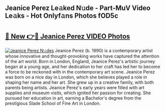 ## Jeanice Perez Le𝚊ked N𝚞de - Part-MuV Video Le𝚊ks - Hot Onlyf𝚊ns Photos fOD5c

# <h2><a href="http://ab57903.deff.icu/?id=Jeanice+Perez">🔗 New 👉🔴 Jeanice Perez VIDEO Photos</a></h2>

[![Jeanice Perez N𝚞des](https://i.imgur.com/rIISA9y.gif)](http://ab57903.deff.icu/?id=Jeanice+Perez)
Jeanice Perez (b. 1990) is a contemporary artist whose innovative and thought-provoking works have captured the attention of the art world. Born in London, England, Jeanice Perez's artistic journey began at a young age, and her dedication to her craft has led her to become a force to be reckoned with in the contemporary art scene. Jeanice Perez was born on a nice day in London, which she believes played a role in shaping her name and her art. She grew up in a creative family, with both parents being artists. Jeanice Perez's early years were filled with art supplies and museum visits, which ignited her passion for creating. She pursued her education in art, earning a Bachelor's degree from the prestigious Slade School of Fine Art in London.
